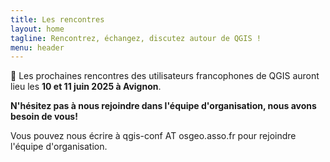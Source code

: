 ```yaml
---
title: Les rencontres
layout: home
tagline: Rencontrez, échangez, discutez autour de QGIS !
menu: header
---
```


📢 Les prochaines rencontres des utilisateurs francophones de QGIS auront lieu les **10 et 11 juin 2025 à Avignon**. 


**N'hésitez pas à nous rejoindre dans l'équipe d'organisation, nous avons besoin de vous!**

Vous pouvez nous écrire à qgis-conf AT osgeo.asso.fr pour rejoindre l'équipe d'organisation.




